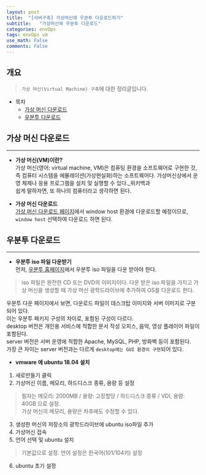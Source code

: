 ```yaml
---
layout: post
title:  "[서버구축] 가상머신에 우분투 다운로드하기"
subtitle:   "가상머신에 우분투 다운로드"
categories: envOps
tags: envOps vm
use_math: False
comments: False
---
```


## 개요
> `가상 머신(Virtual Machine) 구축`에 대한 정리글입니다.

- 목차
	- [가상 머신 다운로드](#가상-머신-다운로드) 
    - [우분투 다운로드](#우분투-다운로드)


## 가상 머신 다운로드
---

* __가상 머신(VM)이란?__  
가상 머신(영어: virtual machine, VM)은 컴퓨팅 환경을 소프트웨어로 구현한 것, 즉 컴퓨터 시스템을 에뮬레이션(가상현실화)하는 소프트웨어다. 가상머신상에서 운영 체제나 응용 프로그램을 설치 및 실행할 수 있다._위키백과  
쉽게 말하자면, 또 하나의 컴퓨터라고 생각하면 된다.


* __가상 머신 다운로드__  
[가상 머신 다운로드 페이지](https://www.virtualbox.org/wiki/Downloads "VM 다운로드 페이지 이동")에서 window host 환경에 다운로드할 예정이므로, `window host` 선택하여 다운로드 하면 된다.


## 우분투 다운로드
---

* __우분투 iso 파일 다운받기__  
먼저, [우분투 홈페이지](http://releases.ubuntu.com/bionic/ "우분투 다운로드 페이지 이동")에서 우분투 iso 파일을 다운 받아야 한다.
> iso 파일은 완전한 CD 또는 DVD의 이미지이다.
> 다운 받은 iso 파일을 가지고 가상 머신을 생성할 때 가상 머신 광학드라이브에 추가하여 OS를 다운로드 한다.

우분투 다운 페이지에서 보면, 다운로드 파일이 데스크탑 이미지와 서버 이미지로 구분되어 있다.  
이는 우분투 패키지 구성의 차이로, 포함된 구성이 다르다.  
desktop 버전은 개인용 서비스에 적합한 문서 작성 오피스, 음악, 영상 플레이어 파일이 포함된다.  
server 버전은 서버 운영에 적합한 Apache, MySQL, PHP, 방화벽 등이 포함된다.  
가장 큰 차이는 server 버전과는 다르게 `desktop에는 GUI 환경이 구현`되어 있다.  


* __vmware 에 ubuntu 18.04 설치__  
1. 새로만들기 클릭  
2. 가상머신 이름, 메모리, 하드디스크 종류, 용량 등 설정   
> 필자는 메모리: 2000MB / 용량: 고정할당 / 하드디스크 종류 / VDI, 용량: 40GB 으로 설정.  
> 가상 머신의 메모리, 용량은 차후에도 수정할 수 있다.  
3. 생성한 머신의 저장소의 광학드라이브에 ubuntu iso파일 추가  
4. 가상머신 접속  
5. 언어 선택 및 ubuntu 설치  
> 기본값으로 설정. 언어 설정은 한국어(101/104키) 설정  
6. ubuntu 초기 설정  